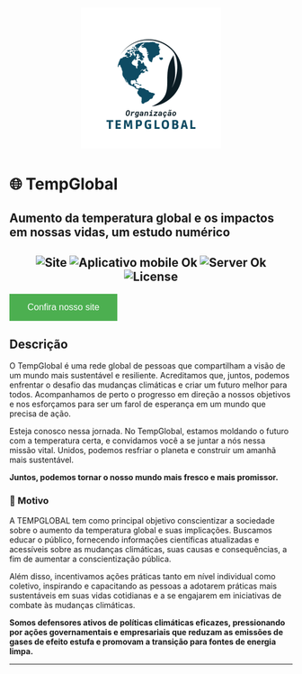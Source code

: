 <h1 align="center">
    <a href="https://laravelcollective.com/tools/banner">
        <img alt="Banner" title="#Banner" style="object-fit: cover; height:250px;" src="./assets/logo%20(2).png"/>
    </a>
</h1>

# 🌐 TempGlobal

## Aumento da temperatura global e os impactos em nossas vidas, um estudo numérico

<h2 align="center">
  <img src="https://img.shields.io/badge/Site-ok-gree?style=for-the-badge" alt="Site" />
  <img src="https://img.shields.io/badge/Mobile-OK-gree?style=for-the-badge" alt="Aplicativo mobile Ok" />
  <img src="https://img.shields.io/badge/ECO-ok-gree?style=for-the-badge" alt="Server Ok" />
  <img src="https://img.shields.io/badge/License-MIT-blue?color=gree&style=for-the-badge" alt="License" />
</h2>

<button
  style="background-color: #4CAF50; /* Green */
  border: none;
  color: white;
  padding: 15px 32px;
  text-align: center;
  text-decoration: none;
  display: inline-block;
  font-size: 16px;"
  onclick="https://fabriciodangellis.github.io/TempGLOBAL.github.io/index.html">
  Confira nosso site</button>

## Descrição

O TempGlobal é uma rede global de pessoas que compartilham a visão de um mundo mais sustentável e resiliente. Acreditamos que, juntos, podemos enfrentar o desafio das mudanças climáticas e criar um futuro melhor para todos. Acompanhamos de perto o progresso em direção a nossos objetivos e nos esforçamos para ser um farol de esperança em um mundo que precisa de ação.

Esteja conosco nessa jornada. No TempGlobal, estamos moldando o futuro com a temperatura certa, e convidamos você a se juntar a nós nessa missão vital. Unidos, podemos resfriar o planeta e construir um amanhã mais sustentável.

**Juntos, podemos tornar o nosso mundo mais fresco e mais promissor.**

### 🎯 Motivo

A TEMPGLOBAL tem como principal objetivo conscientizar a sociedade sobre o aumento da temperatura global e suas implicações. Buscamos educar o público, fornecendo informações científicas atualizadas e acessíveis sobre as mudanças climáticas, suas causas e consequências, a fim de aumentar a conscientização pública.

Além disso, incentivamos ações práticas tanto em nível individual como coletivo, inspirando e capacitando as pessoas a adotarem práticas mais sustentáveis em suas vidas cotidianas e a se engajarem em iniciativas de combate às mudanças climáticas.

**Somos defensores ativos de políticas climáticas eficazes, pressionando por ações governamentais e empresariais que reduzam as emissões de gases de efeito estufa e promovam a transição para fontes de energia limpa.**

------------------------
